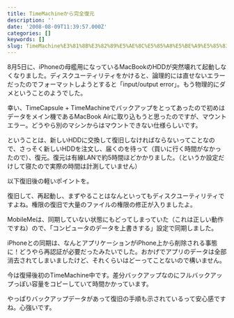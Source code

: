 ```yaml
---
title: TimeMachineから完全復元
description: ''
date: '2008-08-09T11:39:57.000Z'
categories: []
keywords: []
slug: TimeMachine%E3%81%8B%E3%82%89%E5%AE%8C%E5%85%A8%E5%BE%A9%E5%85%83
---
```

8月5日に、iPhoneの母艦用になっているMacBookのHDDが突然壊れて起動しなくなりました。ディスクユーティリティをかけると、論理的には直せないエラーだったのでフォーマットしようとすると「input/output error」。もう物理的にダメということのようでした。

幸い、TimeCapsule + TimeMachineでバックアップをとってあったので初めはデータをメイン機であるMacBook Airに取り込もうと思ったのですが、マウントエラー。どうやら別のマシンからはマウントできない仕様らしいです。

ということは、新しいHDDに交換して復旧しなければならないってことなので、さっそく新しいHDDを注文し、届くのを待って（買いに行く時間がなかったので）、復元。復元は有線LANで約5時間ほどかかりました。（というか設定だけして寝たので実際の時間は計測していません）

以下復旧後の軽いポイントを。

復旧して、再起動し、まずやることはなんといってもディスクユーティリティですよね。権限の復旧で大量のファイルの権限の修正が入りましたよ。

MobileMeは、同期していない状態にもどってしまっていた（これは正しい動作ですね）ので、「コンピュータのデータを上書きする」設定で同期しました。

iPhoneとの同期は、なんとアプリケーションがiPhone上から削除される事態に！どうやら再認証が必要だったみたいでした。おかげでアプリのデータは全部消去されてしまいましたけど、それくらいはどーってことないので構いません。

今は復帰後初のTimeMachine中です。差分バックアップなのにフルバックアップっぽい容量をコピーしていて時間かかっています。

やっぱりバックアップデータがあって復旧の手順も示されているって安心感ですね。心強いです。